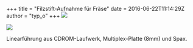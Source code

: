 +++
title = "Filzstift-Aufnahme für Fräse"
date = 2016-06-22T11:14:29Z
author = "typ_o"
+++
[![](https://flipdot.org/blog/uploads/plotter1.serendipityThumb.jpg)](https://flipdot.org/blog/uploads/plotter1.jpg)  
  
[![](https://flipdot.org/blog/uploads/plotter2.serendipityThumb.jpg)](https://flipdot.org/blog/uploads/plotter2.jpg)  
  
Linearführung aus CDROM-Laufwerk, Multiplex-Platte (8mm) und Spax.
